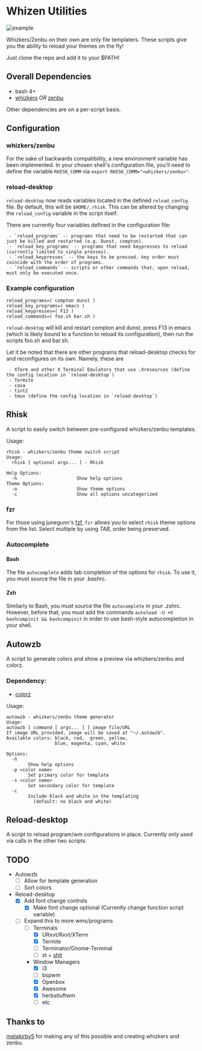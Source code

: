 # Whizen Utilities

![example](https://raw.githubusercontent.com/fullsalvo/wz-utils/master/images/example.gif "Example usage")

Whizkers/Zenbu on their own are only file templaters. These scripts give you the ability to reload your themes on the fly!

Just clone the repo and add it to your $PATH!

## Overall Dependencies

* bash 4+
* [whizkers](https://github.com/metakirby5/whizkers) *OR* [zenbu](https://github.com/metakirby5/zenbu)

Other dependencies are on a per-script basis.

## Configuration

### whizkers/zenbu

For the sake of backwards compatibility, a new environment variable has been implemented. In your chosen shell's configuration file, you'll need to define the variable `RHISK_COMM` via `export RHISK_COMM="<whizkers/zenbu>"`.

### reload-desktop

`reload-desktop` now reads variables located in the defined `reload_config` file. By default, this will be `$HOME/.rhisk`. This can be altered by changing the `reload_config` variable in the script itself.

There are currently four variables defined in the configuration file:

	 - `reload_programs` -- programs that need to be restarted that can just be killed and restarted (e.g. Dunst, compton).
	 - `reload_key_programs` -- programs that need keypresses to reload (currently limited to single presses).
	 - `reload_keypresses` -- the keys to be pressed. key order must coincide with the order of programs.
	 - `reload_commands` -- scripts or other commands that, upon reload, must only be executed once.

### Example configuration

	reload_programs=( compton dunst )
	reload_key_programs=( emacs )
	reload_keypresses=( F13 )
	reload_commands=( foo.sh bar.sh )

`reload-desktop` will kill and restart compton and dunst, press F13 in emacs (which is likely bound to a function to reload its configuration), then run the scripts foo.sh and bar.sh.

Let it be noted that there are other programs that reload-desktop checks for and reconfigures on its own. Namely, these are

	 - XTerm and other X Terminal Emulators that use .Xresources (define the config location in `reload-desktop`)
	 - Termite
	 - cava
	 - tint2
	 - tmux (define the config location in `reload-desktop`)

## Rhisk

A script to easily switch between pre-configured whizkers/zenbu templates.

Usage:

    rhisk - whizkers/zenbu theme switch script
    Usage:
      rhisk [ optional args... ] - Rhisk

    Help Options:
      -h                      Show help options
    Theme Options:
      -o                      Show theme options
      -c                      Show all options uncategorized

### fzr

For those using junegunn's [fzf](https://github.com/junegunn/fzf), `fzr` allows you to select `rhisk` theme options from the list. Select multiple by using *TAB*, order being preserved.

### Autocomplete

#### Bash

The file `autocomplete` adds tab completion of the options for `rhisk`. To use it, you must source the file in your .bashrc.

#### Zsh

Similarly to Bash, you must source the file `autocomplete` in your .zshrc. However, before that, you must add the commands `autoload -U +X bashcompinit && bashcompinit` in order to use bash-style autocompletion in your shell.

## Autowzb

A script to generate colors and show a preview via whizkers/zenbu and colorz.

### Dependency:
* [colorz](https://github.com/metakirby5/colorz)

Usage:

    autowzb - whizkers/zenbu theme generator
    Usage:
    autowzb [ command [ args... ] ] image file/URL
    If image URL provided, image will be saved at "~/.autowzb".
    Available colors: black, red,  green, yellow,
                      blue, magenta, cyan, white

    Options:
      -h
            Show help options
      -p <color name>
            Set primary color for template
      -s <color name>
            Set secondary color for template
      -c
	        Include black and white in the templating
			  (default: no black and white)

## Reload-desktop

A script to reload program/wm configurations in place. Currently only used via calls in the other two scripts.

## TODO

* Autowzb
	- [ ] Allow for template generation
	- [ ] Sort colors

* Reload-desktop
	- [x] Add font change controls
	    - [x] Make font change optional (Currently change function script variable)
	- [ ] Expand this to more wms/programs
		- [ ] Terminals
			- [x] URxvt/Rxvt/XTerm
			- [x] Termite
			- [ ] Terminator/Gnome-Terminal
			- [ ] st + [shit](https://github.com/neeasade/shit)
		- Window Managers
			- [x] i3
			- [ ] bspwm
			- [x] Openbox
			- [x] Awesome
			- [x] herbstluftwm
			- [ ] etc

## Thanks to

[metakirby5](https://github.com/metakirby5) for making any of this possible and creating whizkers and zenbu.
